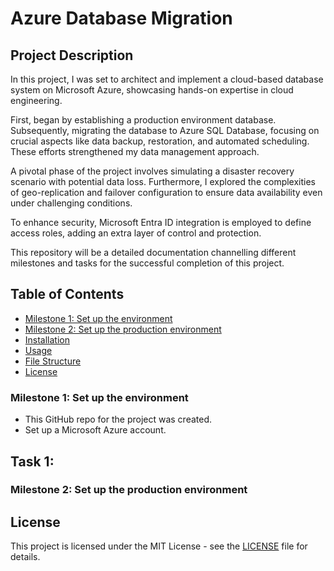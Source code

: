 # Azure Database Migration 

## Project Description
In this project, I was set to architect and implement a cloud-based database system on Microsoft Azure, showcasing hands-on expertise in cloud engineering.

First, began by establishing a production environment database. Subsequently, migrating the database to Azure SQL Database, focusing on crucial aspects like data backup, restoration, and automated scheduling. These efforts strengthened my data management approach.

A pivotal phase of the project involves simulating a disaster recovery scenario with potential data loss. Furthermore, I explored the complexities of geo-replication and failover configuration to ensure data availability even under challenging conditions.

To enhance security, Microsoft Entra ID integration is employed to define access roles, adding an extra layer of control and protection.

This repository will be a detailed documentation channelling different milestones and tasks for the successful completion of this project.


## Table of Contents
- [Milestone 1: Set up the environment](#milestone-1:-Set-up-the-environment)
- [Milestone 2: Set up the production environment](#milestone-2:-Set-up-the-production-environment)
- [Installation](#installation)
- [Usage](#usage)
- [File Structure](#file-structure)
- [License](#license)


### Milestone 1: Set up the environment
- This GitHub repo for the project was created.
- Set up a Microsoft Azure account.

## Task 1: 



### Milestone 2: Set up the production environment



## License
This project is licensed under the MIT License - see the [LICENSE](LICENSE) file for details.
